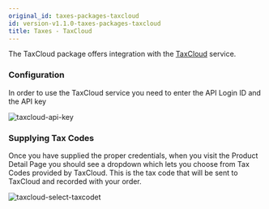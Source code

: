 ```yaml
---
original_id: taxes-packages-taxcloud
id: version-v1.1.0-taxes-packages-taxcloud
title: Taxes - TaxCloud
---
```

    
The TaxCloud package offers integration with the [TaxCloud](https://taxcloud.net/) service.

### Configuration

In order to use the TaxCloud service you need to enter the API Login ID and the API key

![taxcloud-api-key](/assets/taxcloud-api-key.png)

### Supplying Tax Codes

Once you have supplied the proper credentials, when you visit the Product Detail Page you should
see a dropdown which lets you choose from Tax Codes provided by TaxCloud. This is the tax code that will be
sent to TaxCloud and recorded with your order.

![taxcloud-select-taxcodet](/assets/taxcloud-select-taxcodet.png)

